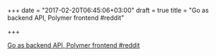 +++
date = "2017-02-20T06:45:06+03:00"
draft = true
title = "Go as backend API, Polymer frontend  #reddit"

+++

<p><a href="https://t.co/hslw0FFXQt">Go as backend API, Polymer frontend  #reddit</a></p>
